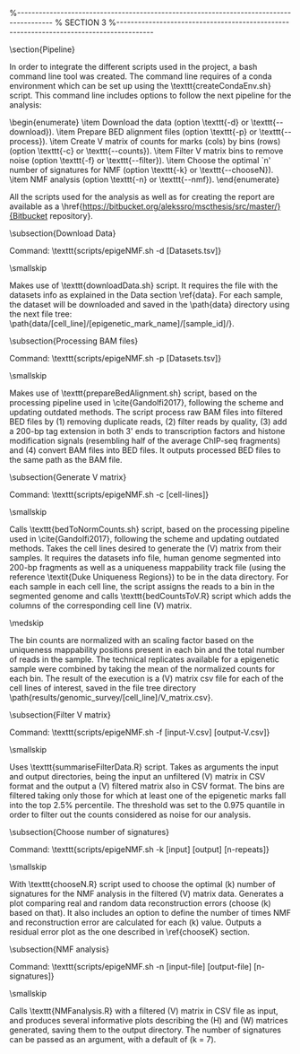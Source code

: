 %----------------------------------------------------------------------------------------
%	SECTION 3
%----------------------------------------------------------------------------------------

\section{Pipeline}

In order to integrate the different scripts used in the project, a bash command line tool was created. The command line requires of a conda environment which can be set up using the \texttt{createCondaEnv.sh} script. This command line includes options to follow the next pipeline for the analysis:

\begin{enumerate}
    \item Download the data (option \texttt{-d} or \texttt{--download}).
    \item Prepare BED alignment files (option \texttt{-p} or \texttt{--process}).
    \item Create V matrix of counts for marks (cols) by bins (rows) (option \texttt{-c} or \texttt{--counts}).
    \item Filter V matrix bins to remove noise (option \texttt{-f} or \texttt{--filter}).
    \item Choose the optimal `n' number of signatures for NMF (option \texttt{-k} or \texttt{--chooseN}).
    \item NMF analysis (option \texttt{-n} or \texttt{--nmf}).
\end{enumerate}

All the scripts used for the analysis as well as for creating the report are available as a \href{https://bitbucket.org/alekssro/mscthesis/src/master/}{Bitbucket repository}.

\subsection{Download Data}

Command: \texttt{scripts/epigeNMF.sh -d [Datasets.tsv]}

\smallskip

Makes use of \texttt{downloadData.sh} script. It requires the file with the datasets info as explained in the Data section \ref{data}. For each sample, the dataset will be downloaded and saved in the \path{data} directory using the next file tree: \path{data/[cell_line]/[epigenetic_mark_name]/[sample_id]/}.

\subsection{Processing BAM files}

Command: \texttt{scripts/epigeNMF.sh -p [Datasets.tsv]}

\smallskip

Makes use of \texttt{prepareBedAlignment.sh} script, based on the processing pipeline used in \cite{Gandolfi2017}, following the scheme and updating outdated methods. The script process raw BAM files into filtered BED files by (1) removing duplicate reads, (2) filter reads by quality, (3) add a 200-bp tag extension in both 3' ends to transcription factors and histone modification signals (resembling half of the average ChIP-seq fragments) and (4) convert BAM files into BED files. It outputs processed BED files to the same path as the BAM file.

\subsection{Generate V matrix}

Command: \texttt{scripts/epigeNMF.sh -c [cell-lines]}

\smallskip

Calls \texttt{bedToNormCounts.sh} script, based on the processing pipeline used in \cite{Gandolfi2017}, following the scheme and updating outdated methods. Takes the cell lines desired to generate the \(V\) matrix from their samples. It requires the datasets info file, human genome segmented into 200-bp fragments as well as a uniqueness mappability track file (using the reference \textit{Duke Uniqueness Regions}) to be in the data directory. For each sample in each cell line, the script assigns the reads to a bin in the segmented genome and calls \texttt{bedCountsToV.R} script which adds the columns of the corresponding cell line \(V\) matrix.

\medskip

The bin counts are normalized with an scaling factor based on the uniqueness mappability positions present in each bin and the total number of reads in the sample. The technical replicates available for a epigenetic sample were combined by taking the mean of the normalized counts for each bin. The result of the execution is a \(V\) matrix csv file for each of the cell lines of interest, saved in the file tree directory \path{results/genomic_survey/[cell_line]/V_matrix.csv}.

\subsection{Filter V matrix}

Command: \texttt{scripts/epigeNMF.sh -f [input-V.csv] [output-V.csv]}

\smallskip

Uses \texttt{summariseFilterData.R} script. Takes as arguments the input and output directories, being the input an unfiltered \(V\) matrix in CSV format and the output a \(V\) filtered matrix also in CSV format. The bins are filtered taking only those for which at least one of the epigenetic marks fall into the top 2.5\% percentile. The threshold was set to the 0.975 quantile in order to filter out the counts considered as noise for our analysis.

\subsection{Choose number of signatures}

Command: \texttt{scripts/epigeNMF.sh -k [input] [output] [n-repeats]}

\smallskip

With \texttt{chooseN.R} script used to choose the optimal \(k\) number of signatures for the NMF analysis in the filtered \(V\) matrix data. Generates a plot comparing real and random data reconstruction errors (choose \(k\) based on that). It also includes an option to define the number of times NMF and reconstruction error are calculated for each \(k\) value. Outputs a residual error plot as the one described in \ref{chooseK} section.

\subsection{NMF analysis}

Command: \texttt{scripts/epigeNMF.sh -n [input-file] [output-file] [n-signatures]}

\smallskip

Calls \texttt{NMFanalysis.R} with a filtered \(V\) matrix in CSV file as input, and produces several informative plots describing the \(H\) and \(W\) matrices generated, saving them to the output directory. The number of signatures can be passed as an argument, with a default of \(k = 7\). 